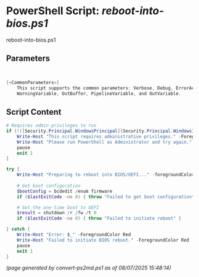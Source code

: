 PowerShell Script: *reboot-into-bios.ps1*
===================================

reboot-into-bios.ps1 


Parameters
----------
```powershell


[<CommonParameters>]
    This script supports the common parameters: Verbose, Debug, ErrorAction, ErrorVariable, WarningAction, 
    WarningVariable, OutBuffer, PipelineVariable, and OutVariable.
```

Script Content
--------------
```powershell
# Requires admin privileges to run
if (!([Security.Principal.WindowsPrincipal][Security.Principal.WindowsIdentity]::GetCurrent()).IsInRole([Security.Principal.WindowsBuiltInRole]::Administrator)) {
	Write-Host "This script requires administrative privileges." -ForegroundColor Red
	Write-Host "Please run PowerShell as Administrator and try again." -ForegroundColor Yellow
	pause
	exit 1
}

try {
	Write-Host "Preparing to reboot into BIOS/UEFI..." -foregroundColor Yellow
    
	# Get boot configuration
	$bootConfig = bcdedit /enum firmware
	if ($lastExitCode -ne 0) { throw "Failed to get boot configuration" }

	# Set the one-time boot to UEFI
	$result = shutdown /r /fw /t 0
	if ($lastExitCode -ne 0) { throw "Failed to initiate reboot" }

} catch {
	Write-Host "Error: $_" -ForegroundColor Red
	Write-Host "Failed to initiate BIOS reboot." -ForegroundColor Red
	pause
	exit 1
}
```

*(page generated by convert-ps2md.ps1 as of 08/07/2025 15:48:14)*
